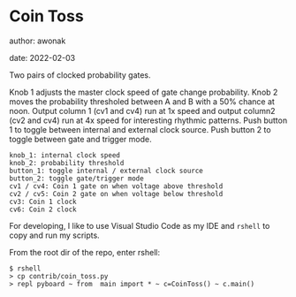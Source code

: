 # Coin Toss

author: awonak

date: 2022-02-03

Two pairs of clocked probability gates.

Knob 1 adjusts the master clock speed of gate change probability. Knob 2 moves
the probability thresholed between A and B with a 50% chance at noon. Output 
column 1 (cv1 and cv4) run at 1x speed and output column2 (cv2 and cv4) run at
4x speed for interesting rhythmic patterns. Push button 1 to toggle between
internal and external clock source. Push button 2 to toggle between gate and
trigger mode.

    knob_1: internal clock speed
    knob_2: probability threshold
    button_1: toggle internal / external clock source
    button_2: toggle gate/trigger mode
    cv1 / cv4: Coin 1 gate on when voltage above threshold
    cv2 / cv5: Coin 2 gate on when voltage below threshold
    cv3: Coin 1 clock
    cv6: Coin 2 clock

For developing, I like to use Visual Studio Code as my IDE and `rshell` to copy
and run my scripts.

From the root dir of the repo, enter rshell:

    $ rshell
    > cp contrib/coin_toss.py
    > repl pyboard ~ from  main import * ~ c=CoinToss() ~ c.main()

